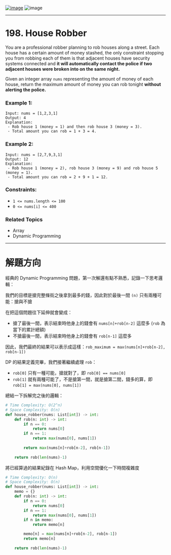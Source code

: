 [![image](https://img.shields.io/badge/Leetcode-Link-blue?logo=leetcode)](https://leetcode.com/problems/house-robber/)
![image](https://img.shields.io/badge/Difficulty-Medium-yellow)

---

# 198. House Robber

You are a professional robber planning to rob houses along a street. Each house has a certain amount of money stashed, the only constraint stopping you from robbing each of them is that adjacent houses have security systems connected and **it will automatically contact the police if two adjacent houses were broken into on the same night.**

Given an integer array `nums` representing the amount of money of each house, return the maximum amount of money you can rob tonight **without alerting the police.**

### Example 1:

```
Input: nums = [1,2,3,1]
Output: 4
Explanation:
 - Rob house 1 (money = 1) and then rob house 3 (money = 3).
 - Total amount you can rob = 1 + 3 = 4.
```

### Example 2:

```
Input: nums = [2,7,9,3,1]
Output: 12
Explanation: 
 - Rob house 1 (money = 2), rob house 3 (money = 9) and rob house 5 (money = 1).
 - Total amount you can rob = 2 + 9 + 1 = 12.
```

### Constraints:

- `1 <= nums.length <= 100`
- `0 <= nums[i] <= 400`

### Related Topics

- Array
- Dynamic Programming
  
---

# 解題方向

經典的 Dynamic Programming 問題，第一次解還有點不熟悉，記錄一下思考邏輯：

我們的目標是搶完整條街之後拿到最多的錢，因此對於最後一間 `(n)` 只有兩種可能：搶與不搶

在把這個問題往下延伸就會變成：
- 搶了最後一間，表示結束時他身上的錢會有 `nums[n]+rob[n-2]` 這麼多 (`rob` 為當下的累計總額)
- 不搶最後一間，表示結束時他身上的錢會有 `rob[n-1]` 這麼多

因此，我們最終的結果可以表示成這樣：`rob_maximum = max(nums[n]+rob[n-2], rob[n-1])`

DP 的結果定義完畢，我們接著繼續處理 `rob`：
- `rob[0]` 只有一種可能，搶就對了，即 `rob[0] == nums[0]`
- `rob[1]` 就有兩種可能了，不是搶第一間，就是搶第二間，錢多的算，即 `rob[1] = max(nums[0], nums[1])`

總結一下拆解完之後的邏輯：

```python
# Time Complexity: O(2^n)
# Space Complexity: O(n)
def house_robber(nums: List[int]) -> int:
    def rob(n: int) -> int:
        if n == 0:
            return nums[0]
        if n == 1:
            return max(nums[0], nums[1])
    
        return max(nums[n]+rob[n-2], rob[n-1])
    
    return rob(len(nums)-1)
```

將已經算過的結果紀錄在 Hash Map，利用空間優化一下時間複雜度

```python
# Time Complexity: O(n)
# Space Complexity: O(n)
def house_robber(nums: List[int]) -> int:
    memo = {}
    def rob(n: int) -> int:
        if n == 0:
            return nums[0]
        if n == 1:
            return max(nums[0], nums[1])
        if n in memo:
            return memo[n]

        memo[n] = max(nums[n]+rob[n-2], rob[n-1])
        return memo[n]
    
    return rob(len(nums)-1)
```
